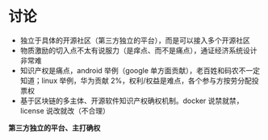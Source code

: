 # 讨论

- 独立于具体的开源社区（第三方独立的平台），而是可以接入多个开源社区
- 物质激励的切入点不太有说服力（是痒点、而不是痛点），通证经济系统设计非常难
- 知识产权是痛点，android 举例（google 单方面贡献），老百姓和码农不一定知道；linux 举例，华为贡献 2%，权利/权益是难点，各个参与方按劳分配投票权
- 基于区块链的多主体、开源软件知识产权确权机制。docker 说禁就禁，license 说改就改（不合理）

**第三方独立的平台、主打确权**